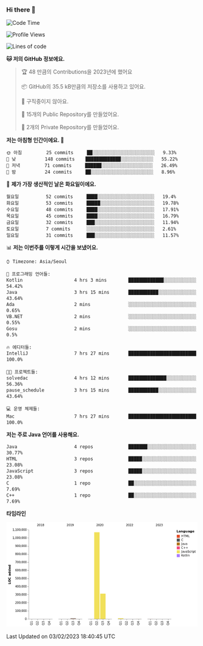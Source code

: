 ### Hi there 👋

<!--
**otm0937/otm0937** is a ✨ _special_ ✨ repository because its `README.md` (this file) appears on your GitHub profile.

Here are some ideas to get you started:

- 🔭 I’m currently working on ...
- 🌱 I’m currently learning ...
- 👯 I’m looking to collaborate on ...
- 🤔 I’m looking for help with ...
- 💬 Ask me about ...
- 📫 How to reach me: ...
- 😄 Pronouns: ...
- ⚡ Fun fact: ...
-->

  <!--START_SECTION:waka-->
![Code Time](http://img.shields.io/badge/Code%20Time-916%20hrs%2032%20mins-blue)

![Profile Views](http://img.shields.io/badge/Profile%20Views-0-blue)

![Lines of code](https://img.shields.io/badge/%EC%A0%80%EB%8A%94%20%EC%97%AC%ED%83%9C%EA%B9%8C%EC%A7%80%20-1%20Million%20%EC%A4%84%EC%9D%98%20%EC%BD%94%EB%93%9C%EB%A5%BC%20%EC%9E%91%EC%84%B1%ED%96%88%EC%96%B4%EC%9A%94.-blue)

**🐱 저의 GitHub 정보에요.** 

> 🏆 48 만큼의 Contributions을 2023년에 했어요
 > 
> 📦 GitHub의 35.5 kB만큼의 저장소를 사용하고 있어요. 
 > 
> 🚫 구직중이지 않아요.
 > 
> 📜 15개의 Public Repository를 만들었어요. 
 > 
> 🔑 2개의 Private Repository를 만들었어요.  
 > 
**저는 아침형 인간이에요. 🐤** 

```text
🌞 아침         25 commits     ██░░░░░░░░░░░░░░░░░░░░░░░   9.33% 
🌆 낮　         148 commits    █████████████░░░░░░░░░░░░   55.22% 
🌃 저녁         71 commits     ██████░░░░░░░░░░░░░░░░░░░   26.49% 
🌙 밤　         24 commits     ██░░░░░░░░░░░░░░░░░░░░░░░   8.96%

```
📅 **제가 가장 생산적인 날은 화요일이에요.** 

```text
월요일          52 commits     ████░░░░░░░░░░░░░░░░░░░░░   19.4% 
화요일          53 commits     █████░░░░░░░░░░░░░░░░░░░░   19.78% 
수요일          48 commits     ████░░░░░░░░░░░░░░░░░░░░░   17.91% 
목요일          45 commits     ████░░░░░░░░░░░░░░░░░░░░░   16.79% 
금요일          32 commits     ███░░░░░░░░░░░░░░░░░░░░░░   11.94% 
토요일          7 commits      ░░░░░░░░░░░░░░░░░░░░░░░░░   2.61% 
일요일          31 commits     ███░░░░░░░░░░░░░░░░░░░░░░   11.57%

```


📊 **저는 이번주를 이렇게 시간을 보냈어요.** 

```text
⌚︎ Timezone: Asia/Seoul

💬 프로그래밍 언어들: 
Kotlin                   4 hrs 3 mins        █████████████░░░░░░░░░░░░   54.42% 
Java                     3 hrs 15 mins       ███████████░░░░░░░░░░░░░░   43.64% 
Ada                      2 mins              ░░░░░░░░░░░░░░░░░░░░░░░░░   0.65% 
VB.NET                   2 mins              ░░░░░░░░░░░░░░░░░░░░░░░░░   0.55% 
Gosu                     2 mins              ░░░░░░░░░░░░░░░░░░░░░░░░░   0.5%

🔥 에디터들: 
IntelliJ                 7 hrs 27 mins       █████████████████████████   100.0%

🐱‍💻 프로젝트들: 
solvedac                 4 hrs 12 mins       ██████████████░░░░░░░░░░░   56.36% 
pause_schedule           3 hrs 15 mins       ███████████░░░░░░░░░░░░░░   43.64%

💻 운영 체제들: 
Mac                      7 hrs 27 mins       █████████████████████████   100.0%

```

**저는 주로 Java 언어를 사용해요.** 

```text
Java                     4 repos             ███████░░░░░░░░░░░░░░░░░░   30.77% 
HTML                     3 repos             █████░░░░░░░░░░░░░░░░░░░░   23.08% 
JavaScript               3 repos             █████░░░░░░░░░░░░░░░░░░░░   23.08% 
C                        1 repo              ██░░░░░░░░░░░░░░░░░░░░░░░   7.69% 
C++                      1 repo              ██░░░░░░░░░░░░░░░░░░░░░░░   7.69%

```


**타임라인**

![Chart not found](https://raw.githubusercontent.com/otm0937/otm0937/main/charts/bar_graph.png) 


 Last Updated on 03/02/2023 18:40:45 UTC
<!--END_SECTION:waka-->
